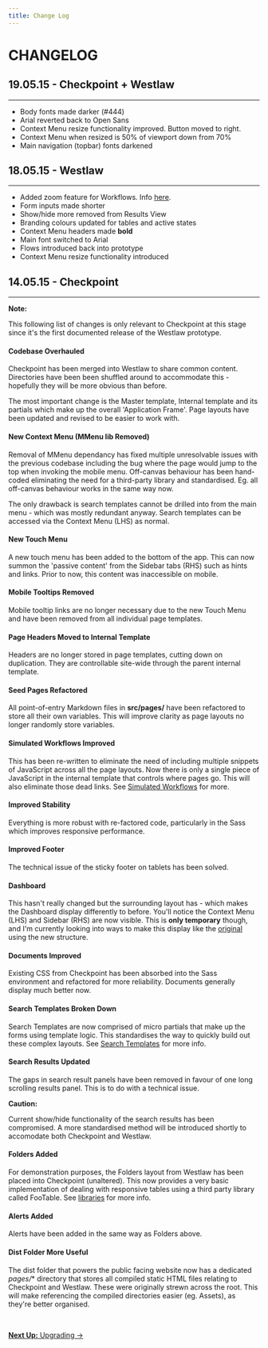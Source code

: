 ```yaml
---
title: Change Log
---
```


# CHANGELOG

## 19.05.15 - Checkpoint + Westlaw
---

* Body fonts made darker (#444)
* Arial reverted back to Open Sans
* Context Menu resize functionality improved. Button moved to right.
* Context Menu when resized is 50% of viewport down from 70%
* Main navigation (topbar) fonts darkened


## 18.05.15 - Westlaw
---

* Added zoom feature for Workflows. Info [here](/docs/page-layouts/documents/#addressing-diagrams-in-workflow).
* Form inputs made shorter
* Show/hide more removed from Results View
* Branding colours updated for tables and active states
* Context Menu headers made **bold**
* Main font switched to Arial
* Flows introduced back into prototype
* Context Menu resize functionality introduced


## 14.05.15 - Checkpoint
---

<div class="panel">
    <strong>Note:</strong>
    <p>This following list of changes is only relevant to Checkpoint at this stage since it's the first documented release of the Westlaw prototype.</p>
</div>

#### Codebase Overhauled

Checkpoint has been merged into Westlaw to share common content. Directories have been been shuffled around to accommodate this - hopefully they will be more obvious than before.

The most important change is the Master template, Internal template and its partials which make up the overall 'Application Frame'. Page layouts have been updated and revised to be easier to work with.

#### New Context Menu (MMenu lib Removed)

Removal of MMenu dependancy has fixed multiple unresolvable issues with the previous codebase including the bug where the page would jump to the top when invoking the mobile menu. Off-canvas behaviour has been hand-coded eliminating the need for a third-party library and standardised. Eg. all off-canvas behaviour works in the same way now.

The only drawback is search templates cannot be drilled into from the main menu - which was mostly redundant anyway. Search templates can be accessed via the Context Menu (LHS) as normal.

#### New Touch Menu

A new touch menu has been added to the bottom of the app. This can now summon the 'passive content' from the Sidebar tabs (RHS) such as hints and links. Prior to now, this content was inaccessible on mobile.

#### Mobile Tooltips Removed

Mobile tooltip links are no longer necessary due to the new Touch Menu and have been removed from all individual page templates.

#### Page Headers Moved to Internal Template

Headers are no longer stored in page templates, cutting down on duplication. They are controllable site-wide through the parent internal template.

#### Seed Pages Refactored

All point-of-entry Markdown files in **src/pages/** have been refactored to store all their own variables. This will improve clarity as page layouts no longer randomly store variables.

#### Simulated Workflows Improved

This has been re-written to eliminate the need of including multiple snippets of JavaScript across all the page layouts. Now there is only a single piece of JavaScript in the internal template that controls where pages go. This will also eliminate those dead links. See [Simulated Workflows](/docs/getting-started/basic-usage/#simulated-workflows) for more.

#### Improved Stability

Everything is more robust with re-factored code, particularly in the Sass which improves responsive performance.

#### Improved Footer

The technical issue of the sticky footer on tablets has been solved.

#### Dashboard

This hasn't really changed but the surrounding layout has - which makes the Dashboard display differently to before. You'll notice the Context Menu (LHS) and Sidebar (RHS) are now visible. This is **only temporary** though, and I'm currently looking into ways to make this display like the [original](http://cpbeta.uat.liquidvisual.net) using the new structure.

#### Documents Improved

Existing CSS from Checkpoint has been absorbed into the Sass environment and refactored for more reliability. Documents generally display much better now.

#### Search Templates Broken Down

Search Templates are now comprised of micro partials that make up the forms using template logic. This standardises the way to quickly build out these complex layouts. See [Search Templates](/docs/page-layouts/search-templates/) for more info.

#### Search Results Updated

The gaps in search result panels have been removed in favour of one long scrolling results panel. This is to do with a technical issue.

<div class="panel">
    <strong>Caution:</strong>
    <p>Current show/hide functionality of the search results has been compromised. A more standardised method will be introduced shortly to accomodate both Checkpoint and Westlaw.</p>
</div>

#### Folders Added

For demonstration purposes, the Folders layout from Westlaw has been placed into Checkpoint (unaltered). This now provides a very basic implementation of dealing with responsive tables using a third party library called FooTable. See [libraries](/docs/basics/libraries/) for more info.

#### Alerts Added

Alerts have been added in the same way as Folders above.

#### Dist Folder More Useful

The dist folder that powers the public facing website now has a dedicated *pages/** directory that stores all compiled static HTML files relating to Checkpoint and Westlaw. These were originally strewn across the root. This will make referencing the compiled directories easier (eg. Assets), as they're better organised.

<br>

<p class="text-center medium-text-right">
  <a href="/docs/miscellaneous/upgrading/"><b>Next Up:</b> Upgrading →</a>
</p>
